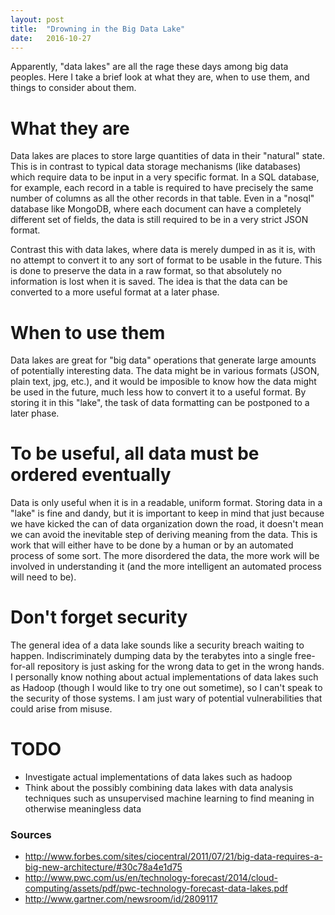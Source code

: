 ```yaml
---
layout: post
title:  "Drowning in the Big Data Lake"
date:   2016-10-27
---
```


Apparently, "data lakes" are all the rage these days among big data peoples. Here I take a brief look at what they are, when to use them, and things to consider about them.

# What they are

Data lakes are places to store large quantities of data in their "natural" state. This is in contrast to typical data storage mechanisms (like databases) which require data to be input in a very specific format. In a SQL database, for example, each record in a table is required to have precisely the same number of columns as all the other records in that table. Even in a "nosql" database like MongoDB, where each document can have a completely different set of fields, the data is still required to be in a very strict JSON format.

Contrast this with data lakes, where data is merely dumped in as it is, with no attempt to convert it to any sort of format to be usable in the future. This is done to preserve the data in a raw format, so that absolutely no information is lost when it is saved. The idea is that the data can be converted to a more useful format at a later phase.

# When to use them

Data lakes are great for "big data" operations that generate large amounts of potentially interesting data. The data might be in various formats  (JSON, plain text, jpg, etc.), and it would be imposible to know how the data might be used in the future, much less how to convert it to a useful format. By storing it in this "lake", the task of data formatting can be postponed to a later phase.

# To be useful, all data must be ordered eventually

Data is only useful when it is in a readable, uniform format. Storing data in a "lake" is fine and dandy, but it is important to keep in mind that just because we have kicked the can of data organization down the road, it doesn't mean we can avoid the inevitable step of deriving meaning from the data. This is work that will either have to be done by a human or by an automated process of some sort. The more disordered the data, the more work will be involved in understanding it (and the more intelligent an automated process will need to be).

# Don't forget security

The general idea of a data lake sounds like a security breach waiting to happen. Indiscriminately dumping data by the terabytes into a single free-for-all repository is just asking for the wrong data to get in the wrong hands. I personally know nothing about actual implementations of data lakes such as Hadoop (though I would like to try one out sometime), so I can't speak to the security of those systems. I am just wary of potential vulnerabilities that could arise from misuse.

# TODO

- Investigate actual implementations of data lakes such as hadoop
- Think about the possibly combining data lakes with data analysis techniques such as unsupervised machine learning to find meaning in otherwise meaningless data

### Sources
- <http://www.forbes.com/sites/ciocentral/2011/07/21/big-data-requires-a-big-new-architecture/#30c78a4e1d75>
- <http://www.pwc.com/us/en/technology-forecast/2014/cloud-computing/assets/pdf/pwc-technology-forecast-data-lakes.pdf>
- <http://www.gartner.com/newsroom/id/2809117>
